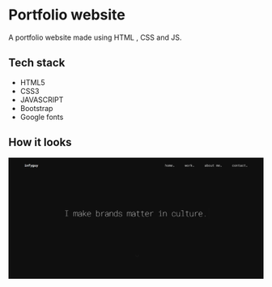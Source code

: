 # Portfolio website

A portfolio website made using HTML , CSS and JS.

## Tech stack
- HTML5
- CSS3
- JAVASCRIPT
- Bootstrap
- Google fonts

## How it looks

![Preview](preview.png)